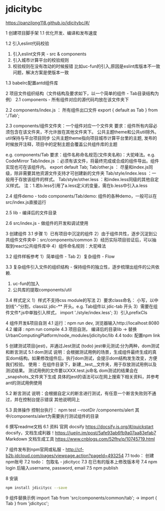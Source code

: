 # jdicitybc

https://panzilong118.github.io/jdicitybc/#/

1 创建项目脚手架
1.1 优化开发、编译和发布速度

1.2 引入eslint代码校验
1) 引入eslint文件夹 - src & components
2) 引入城市计算平台的校验规则
3) 校验规则在没有改动的时候报错
比如uc-fun的引入,原因是eslint库版本不一致问题，解决方案是使版本一致

1.3 babelrc配置antd组件库

2 项目文件组织结构（文件结构及要求如下，以一个简单的组件 - Tab目录结构为例）
2.1 components - 所有组件对应的源代码均放在该文件夹下

2.2 components/index.js ： 所有组件出口文件
export { default as Tab } from './Tab';

2.3 components/组件文件夹：一个组件对应一个文件夹
要求：组件所有内容必须包含在该文件夹，不允许放在其他文件夹下。
公共主题theme和公共util除外。
util保持与平台项目同步
公共主题theme指向项目城市计算平台里的主题, 发布的时候放开注释，项目中的定制主题会覆盖公共组件库的主题

e.g. components/Tab
要求：组件名称命名规范(文件夹名称)：大驼峰法。e.g. CodeMirror
Tab/index.js ：必须有该文件，将最终完成或合成的组件导出。组件实现也可在该组件内。
export default Tab;
Tab/other.js  ： 尽量和index.js同级，除非需要其他资源文件支持才可创建新的文件夹
Tab/style/index.less ：一般用于存放该组件的样式。
Tab/style/other.less ：和index.less同级的其他自定义样式。
注：1.若b.less引用了a.less定义的变量，需在b.less中引入a.less

2.4 组件demo - todo
components/Tab/demo: 组件的各种demo，一般可以在src/index.js直接运行

2.5 lib - 编译后的文件目录

2.6 src/index.js - 做组件的开发和调试使用

3 创建组件
3.1 步骤
1）已有项目中沉淀的组件
2）由于组件共性，逐步沉淀到公共组件文件夹中：src/components/common
3）经历实际项目验证后，可以抽取到react公共组件库中
4）组件命名规则：大驼峰法

3.2 组件样板参考
1）简单组件 - Tab
2）复杂组件 - Flow

3.3 复杂组件引入文件的组织结构 - 保持组件的独立性，逐步梳理出组件的公共依赖.
1) uc-fun的加入
2) 公共库的提取components/util

3.4 样式定义
1）样式不支持css module的写法
2）要求class命名： 小写，以中划线“-”分割，class以 jdic-** 开头。e.g. Tab组件以 jdic-tab 开头
3）需要在组件文件*.js中单独引入样式， import './style/index.less';
3）引入prefixCls

4 组件开发&项目自测
4.1 运行：npm run dev, 浏览器输入http://localhost:8080
4.2 编译 : npm run compile
4.3 项目自测， 编译后的目录lib -> 替换UrbanComputingPlatform/node_modules/jdicitybc/lib
4.4 todo: 配置npm link

5 创建测试项目(jest)，并通过Jest测试 (todo)
jest单元测试:分为两种，dom测试和断言测试
5.1 dom测试
说明：会根据测试用例的场景，生成组件最终生成的真实dom结构。如果修改组件后，执行dom测试，会提示dom结构发生改变，方便我们校验。
使用：
在组件目录下，新建__test__文件夹，用于存放测试用例以及测试结果。
测试用例的文件要以XXX.test.js命名
dom测试的结果会在_snapshots_文件夹下生成
具体的jest的语法可以在网上搜索下相关资料，并参考ant的测试用例使用

5.2 断言测试
说明：会根据自定义的断言进行测试，有任意一个断言失败则不通过，并在控制台提示错误
其他说明同上

5.3 具体操作
控制台执行： npm test --rootDir /components/alert
其中/components/alert为需要执行测试组件的目录

6 撰写readme文档
6.1 资料
官网 docsify https://docsify.js.org/#/quickstart
docsify，文档生成利器！https://juejin.im/post/5afe93ab6fb9a07aa83efab7
Markdown 文档生成工具 https://www.cnblogs.com/52fhy/p/10745719.html

7 组件发布到npm官网或私服 -  http://cf-b2b.jdcloud.com/pages/viewpage.action?pageId=493254
7.1 todo： 创建npm账号
7.2 todo： 包取名 -  jdicitycc
7.3 在已有的版本上修改版本号
7.4 npm login 后输入username, password, email
7.5 npm publish

8 安装
```bash
npm install jdicitycc --save
```

9 组件替换示例
import Tab from 'src/components/common/tab'; ->
import { Tab } from 'jdicitycc';
